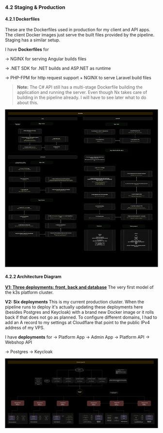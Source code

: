 ### 4.2 Staging & Production

#### 4.2.1 Dockerfiles

These are the Dockerfiles used in production for my client and API apps. The client Docker images just serve the built files provided by the pipeline. Staging has a similar setup.

I have **Dockerfiles** for

→ NGINX for serving Angular builds files

→ .NET SDK for .NET builds and ASP.NET as runtime

→ PHP-FPM for http request support + NGINX to serve Laravel build files

> **Note:** The C# API still has a multi-stage Dockerfile building the application and running the server. Even though Nx takes care of building in the pipeline already. I will have to see later what to do about this.

![Production Dockerfiles](./devops/prod/dockerfiles.prod_v3.png)

#### 4.2.2 Architecture Diagram

[**V1: Three deployments: front, back and database**](./devops/prod/environment-setup.prod_v1.png)
The very first model of the k3s platform cluster.

**V2: Six deployments**
This is my current production cluster. When the pipeline runs to deploy it's actually updating these deployments here (besides Postgres and Keycloak) with a brand new Docker image or it rolls back if that does not go as planned. To configure different domains, I had to add an A record to my settings at Cloudflare that point to the public IPv4 address of my VPS.

I have **deployments** for
→ Platform App
→ Admin App
→ Platform API
→ Webshop API

→ Postgres
→ Keycloak

![Production Setup Diagram](./devops/prod/environment-setup.prod_v4.png)
